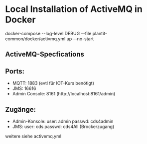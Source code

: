 # Local Installation of ActiveMQ in Docker  
docker-compose --log-level DEBUG --file plantit-common/docker/activmq.yml up --no-start

## ActiveMQ-Specfications

## Ports:
   *  MQTT: 1883 (evtl für IOT-Kurs benötigt)
   *  JMS: 16616
   *  Admin Console: 8161 (http://localhost:8161/admin)

## Zugänge:

* Admin-Konsole: user: admin passwd: cds4admin
* JMS: user: cds passwd: cds4All (Brockerzugang)

weitere siehe activemq.yml


